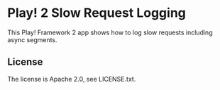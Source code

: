 # Play! 2 Slow Request Logging

This Play! Framework 2 app shows how to log slow requests including async segments.

## License

The license is Apache 2.0, see LICENSE.txt.